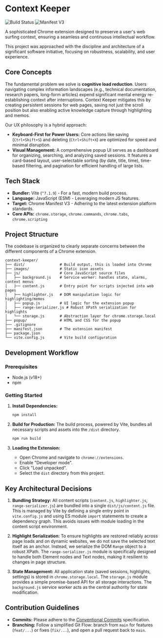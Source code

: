 # Context Keeper

![Build Status](https://img.shields.io/badge/build-passing-brightgreen) ![Manifest V3](https://img.shields.io/badge/Manifest-V3-blue)

A sophisticated Chrome extension designed to preserve a user's web surfing context, ensuring a seamless and continuous intellectual workflow.

This project was approached with the discipline and architecture of a significant software initiative, focusing on robustness, scalability, and user experience.

## Core Concepts

The fundamental problem we solve is **cognitive load reduction**. Users navigating complex information landscapes (e.g., technical documentation, research papers, long-form articles) expend significant mental energy re-establishing context after interruptions. Context Keeper mitigates this by creating persistent sessions for web pages, saving not just the scroll position but also enabling active knowledge capture through highlighting and memos.

Our UX philosophy is a hybrid approach:
- **Keyboard-First for Power Users:** Core actions like saving (`Ctrl+Shift+S`) and deleting (`Ctrl+Shift+X`) are optimized for speed and minimal disruption.
- **Visual Management:** A comprehensive popup UI serves as a dashboard for organizing, searching, and analyzing saved sessions. It features a card-based layout, user-selectable sorting (by date, title, time), time-based filtering, and pagination for efficient handling of large lists.

## Tech Stack

- **Bundler:** Vite (`^7.1.9`) - For a fast, modern build process.
- **Language:** JavaScript (ESM) - Leveraging modern JS features.
- **Target:** Chrome Manifest V3 - Adhering to the latest extension platform standards.
- **Core APIs:** `chrome.storage`, `chrome.commands`, `chrome.tabs`, `chrome.scripting`

## Project Structure

The codebase is organized to clearly separate concerns between the different components of a Chrome extension.

```
context-keeper/
├── dist/                # Build output, this is loaded into Chrome
├── images/              # Static icon assets
├── js/                  # Core JavaScript source files
│   ├── background.js    # Service worker: handles state, alarms, context menus
│   ├── content.js       # Entry point for scripts injected into web pages
│   ├── highlighter.js   # DOM manipulation logic for highlighting/memos
│   ├── popup.js         # UI logic for the extension popup
│   ├── range-serializer.js # Robust XPath serialization for highlights
│   └── storage.js       # Abstraction layer for chrome.storage.local
├── popup/               # HTML and CSS for the popup
├── .gitignore
├── manifest.json        # The extension manifest
├── package.json
└── vite.config.js       # Vite build configuration
```

## Development Workflow

### Prerequisites
- Node.js (v18+)
- npm

### Getting Started

1.  **Install Dependencies:**
    ```bash
    npm install
    ```

2.  **Build for Production:**
    The build process, powered by Vite, bundles all necessary scripts and assets into the `/dist` directory.
    ```bash
    npm run build
    ```

3.  **Loading the Extension:**
    - Open Chrome and navigate to `chrome://extensions`.
    - Enable "Developer mode".
    - Click "Load unpacked".
    - Select the `dist` directory from this project.

## Key Architectural Decisions

1.  **Bundling Strategy:** All content scripts (`content.js`, `highlighter.js`, `range-serializer.js`) are bundled into a single `dist/js/content.js` file. This is managed by Vite by defining a single entry point in `vite.config.js` and using ES module `import` statements to create a dependency graph. This avoids issues with module loading in the content script environment.

2.  **Highlight Serialization:** To ensure highlights are restored reliably across page loads and on dynamic websites, we do not save the selected text itself as an anchor. Instead, we serialize the DOM `Range` object to a robust XPath. The `range-serializer.js` module is specifically designed to handle both Element nodes and Text nodes, making it resilient to changes in page structure.

3.  **State Management:** All application state (saved sessions, highlights, settings) is stored in `chrome.storage.local`. The `storage.js` module provides a simple promise-based API for all storage interactions. The `background.js` service worker acts as the central authority for state modification.

## Contribution Guidelines

- **Commits:** Please adhere to the [Conventional Commits](https://www.conventionalcommits.org/) specification.
- **Branching:** Follow a simplified Git Flow: branch from `main` for features (`feat/...`) or fixes (`fix/...`), and open a pull request back to `main`.
